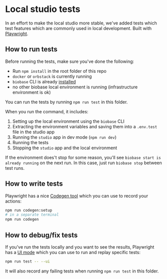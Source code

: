 # Local studio tests

In an effort to make the local studio more stable, we've added tests which test features which are commonly used in local
development. Built with [Playwright](https://playwright.dev/docs/intro).

## How to run tests

Before running the tests, make sure you've done the following:

- Run `npm install` in the root folder of this repo
- `docker` or `orbstack` is currently running
- `biobase` CLI is already [installed](https://github.com/biobase/cli?tab=readme-ov-file#install-the-cli)
- no other biobase local environment is running (infrastructure environment is ok)

You can run the tests by running `npm run test` in this folder.

When you run the command, it includes:

1. Setting up the local environment using the `biobase` CLI
2. Extracting the environment variables and saving them into a `.env.test` file in the studio app
3. Running the `studio` app in dev mode (`npm run dev`)
4. Running the tests
5. Stopping the `studio` app and the local environment

If the environment does't stop for some reason, you'll see `biobase start is already running` on the next run. In this
case, just run `biobase stop` between test runs.

## How to write tests

Playwright has a nice [Codegen tool](https://playwright.dev/docs/codegen-intro#running-codegen) which you can use to
record your actions:

```bash
npm run codegen:setup
# in a separate terminal
npm run codegen
```

## How to debug/fix tests

If you've run the tests locally and you want to see the results, Playwright has a [UI mode](https://playwright.dev/docs/test-ui-mode)
which you can use to run and replay specific tests:

```bash
npm run test -- --ui
```

It will also record any failing tests when running `npm run test` in this folder.
